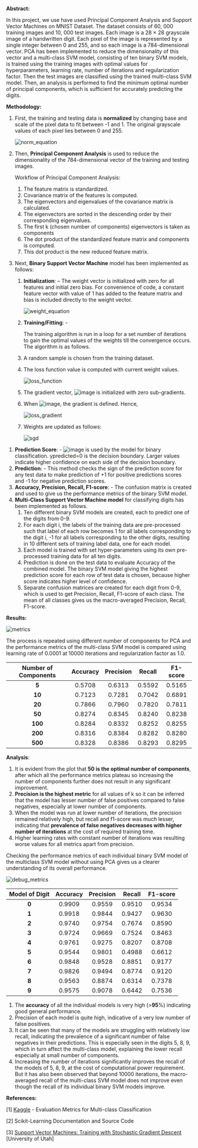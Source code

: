 **Abstract:**

In this project, we use have used Principal Component Analysis and Support Vector Machines on MNIST Dataset. The dataset consists of 60, 000 training images and 10, 000 test images. Each image is a 28 × 28 grayscale image of a handwritten digit. Each pixel of the image is represented by a single integer between 0 and 255, and so each image is a 784-dimensional vector. PCA has been implemented to reduce the dimensionality of this vector and a multi-class SVM model, consisting of ten binary SVM models, is trained using the training images with optimal values for hyperparameters, learning rate, number of iterations and regularization factor. Then the test images are classified using the trained multi-class SVM model. Then, an analysis is performed to find the minimum optimal number of principal components, which is sufficient for accurately predicting the digits.

**Methodology:**

1) First, the training and testing data is **normalized** by changing base and scale of the pixel data to fit between -1 and 1. The original grayscale values of each pixel lies between 0 and 255.
    
    ![norm_equation](https://user-images.githubusercontent.com/62309350/229274383-8902c2be-dbd1-4b22-a09b-cc671215f90c.png)
1) Then, **Principal Component Analysis** is used to reduce the dimensionality of the 784-dimensional vector of the training and testing images.
    
    Workflow of Principal Component Analysis:
    
    1) The feature matrix is standardized.
    1) Covariance matrix of the features is computed.
    1) The eigenvectors and eigenvalues of the covariance matrix is calculated.
    1) The eigenvectors are sorted in the descending order by their corresponding eigenvalues.
    1) The first k (chosen number of components) eigenvectors is taken as components
    1) The dot product of the standardized feature matrix and components is computed.
    1) This dot product is the new reduced feature matrix.

1) Next, **Binary Support Vector Machine** model has been implemented as follows:
    1) **Initialization**: – The weight vector is initialized with zero for all features and initial zero bias. For convenience of code, a constant feature vector with value of 1 has added to the feature matrix and bias is included directly to the weight vector.
        
        ![weight_equation](https://user-images.githubusercontent.com/62309350/229274437-e57e588a-71a3-4687-be30-f064b9376b1d.png)

      1) **Training/Fitting**: -
        
          The training algorithm is run in a loop for a set number of iterations to gain the optimal values of the weights till the convergence occurs. The algorithm is as follows.
        
      1) A random sample is chosen from the training dataset.
      1) The loss function value is computed with current weight values.
          
          ![loss_function](https://user-images.githubusercontent.com/62309350/229274493-b5505fd3-6509-4ba0-ad45-57ce1e81f776.png)
          
      1) The gradient vector, ![image](https://user-images.githubusercontent.com/62309350/229274617-d3e1a329-f383-4129-b879-daf98fa71802.png) is initialized with zero sub-gradients.
      1) When ![image](https://user-images.githubusercontent.com/62309350/229274641-09712f53-c52a-4c2a-b4d2-6f22571d6de7.png), the gradient is defined. Hence,
          
          ![loss_gradient](https://user-images.githubusercontent.com/62309350/229274523-493fb025-0874-47f9-bf8a-75d846e9be70.png)
          
      1) Weights are updated as follows:
          
          ![sgd](https://user-images.githubusercontent.com/62309350/229274672-f670d958-ca04-4573-94f2-075ef7708472.png)
          
1. **Prediction Score**: - ![image](https://user-images.githubusercontent.com/62309350/229274702-a1f91f05-2f6d-4baf-a822-c4d1576ae8a5.png) is used by the model for binary classification.  ypredicted=0 is the decision boundary. Larger values indicate higher confidence on each side of the decision boundary.
1. **Prediction**: - This method checks the sign of the prediction score for any test data to make prediction of +1 for positive predictions scores and -1 for negative prediction scores.
1. **Accuracy, Precision, Recall, F1-score**: - The confusion matrix is created and used to give us the performance metrics of the binary SVM model.
4. **Multi-Class Support Vector Machine model** for classifying digits has been implemented as follows.
   1. Ten different binary SVM models are created, each to predict one of the digits from 0-9.
   1. For each digit i, the labels of the training data are pre-processed such that label of each row becomes 1 for all labels corresponding to the digit i, -1 for all labels corresponding to the other digits, resulting in 10 different sets of training label data, one for each model.
   1. Each model is trained with set hyper-parameters using its own pre-processed training data for all ten digits.
   1. Prediction is done on the test data to evaluate Accuracy of the combined model. The binary SVM model giving the highest prediction score for each row of test data is chosen, because higher score indicates higher level of confidence.
   1. Separate confusion matrices are created for each digit from 0-9, which is used to get Precision, Recall, F1-score of each class. The mean of all classes gives us the macro-averaged Precision, Recall, F1-score.


**Results:**

![metrics](https://user-images.githubusercontent.com/62309350/229274092-08f393a7-9e52-46dd-b24a-d7867874fe7d.png)

The process is repeated using different number of components for PCA and the performance metrics of the multi-class SVM model is compared using learning rate of 0.0001 at 10000 iterations and regularization factor as 1.0.

|**Number of Components**|**Accuracy**|**Precision**|**Recall**|**F1-score**|
| :-: | :-: | :-: | :-: | :-: |
|**5**|0\.5708|0\.6313|0\.5592|0\.5165|
|**10**|0\.7123|0\.7281|0\.7042|0\.6891|
|**20**|0\.7866|0\.7960|0\.7820|0\.7811|
|**50**|0\.8274|0\.8345|0\.8240|0\.8238|
|**100**|0\.8284|0\.8332|0\.8252|0\.8255|
|**200**|0\.8316|0\.8384|0\.8282|0\.8280|
|**500**|0\.8328|0\.8386|0\.8293|0\.8295|

**Analysis**:

1. It is evident from the plot that **50 is the optimal number of components**, after which all the performance metrics plateau so increasing the number of components further does not result in any significant improvement.
1. **Precision is the highest metric** for all values of k so it can be inferred that the model has lesser number of false positives compared to false negatives, especially at lower number of components.
1. When the model was run at lower number of iterations, the precision remained relatively high, but recall and f1-score was much lesser, indicating that **prevalence of false negatives decreases with higher number of iterations** at the cost of required training time.
1. Higher learning rates with constant number of iterations was resulting worse values for all metrics apart from precision.

Checking the performance metrics of each individual binary SVM model of the multiclass SVM model without using PCA gives us a clearer understanding of its overall performance.

![debug_metrics](https://user-images.githubusercontent.com/62309350/229274137-d945095e-ebd2-48d2-aa32-0f0a65e3c049.png)

|**Model of Digit**|**Accuracy**|**Precision**|**Recall**|**F1-score**|
| :-: | :-: | :-: | :-: | :-: |
|**0**|0\.9909|0\.9559|0\.9510|0\.9534|
|**1**|0\.9918|0\.9844|0\.9427|0\.9630|
|**2**|0\.9740|0\.9754|0\.7674|0\.8590|
|**3**|0\.9724|0\.9669|0\.7524|0\.8463|
|**4**|0\.9761|0\.9275|0\.8207|0\.8708|
|**5**|0\.9544|0\.9801|0\.4988|0\.6612|
|**6**|0\.9848|0\.9528|0\.8851|0\.9177|
|**7**|0\.9826|0\.9494|0\.8774|0\.9120|
|**8**|0\.9563|0\.8874|0\.6314|0\.7378|
|**9**|0\.9575|0\.9078|0\.6442|0\.7536|

1. The **accuracy** of all the individual models is very high (>**95**%) indicating good general performance.
1. Precision of each model is quite high, indicative of a very low number of false positives.
1. It can be seen that many of the models are struggling with relatively low recall, indicating the prevalence of a significant number of false negatives in their predictions. This is especially seen in the digits 5, 8, 9, which in turn affect the multi-class model, explaining the lower recall especially at small number of components.
1. Increasing the number of iterations significantly improves the recall of the models of 5, 8, 9, at the cost of computational power requirement. But it has also been observed that beyond 10000 iterations, the macro-averaged recall of the multi-class SVM model does not improve even though the recall of its individual binary SVM models improve.

**References:**

[1] [Kaggle](https://www.kaggle.com/code/nkitgupta/evaluation-metrics-for-multi-class-classification) - Evaluation Metrics for Multi-class Classification

[2] Scikit-Learning Documentation and Source Code

[3] [Support Vector Machines: Training with Stochastic Gradient Descent](https://users.cs.utah.edu/~zhe/pdf/lec-19-2-svm-sgd-upload.pdf) [University of Utah]
